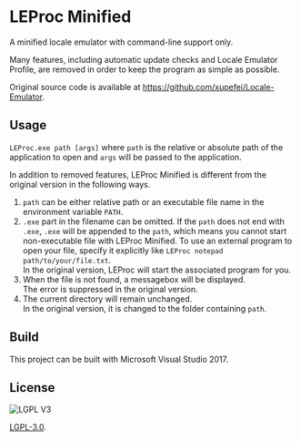 LEProc Minified
===============

A minified locale emulator with command-line support only.

Many features, including automatic update checks and Locale Emulator Profile, are removed in order to keep the program as simple as possible.

Original source code is available at <https://github.com/xupefei/Locale-Emulator>.

## Usage ##
`LEProc.exe path [args]` where `path` is the relative or absolute path of the application to open and `args` will be passed to the application.

In addition to removed features, LEProc Minified is different from the original version in the following ways.

1. `path` can be either relative path or an executable file name in the environment variable `PATH`.
2. `.exe` part in the filename can be omitted. If the `path` does not end with `.exe`, `.exe` will be appended to the `path`, which means you cannot start non-executable file with LEProc Minified. To use an external program to open your file, specify it explicitly like `LEProc notepad path/to/your/file.txt`.  
In the original version, LEProc will start the associated program for you.
3. When the file is not found, a messagebox will be displayed.   
The error is suppressed in the original version.
4. The current directory will remain unchanged.  
In the original version, it is changed to the folder containing `path`.

## Build ##
This project can be built with Microsoft Visual Studio 2017.

## License ##

![LGPL V3](http://www.gnu.org/graphics/lgplv3-147x51.png)

[LGPL-3.0](https://opensource.org/licenses/LGPL-3.0).
